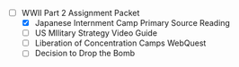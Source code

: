 - [ ] WWII Part 2 Assignment Packet
	- [x] Japanese Internment Camp Primary Source Reading
	- [ ] US MIlitary Strategy Video Guide
	- [ ] Liberation of Concentration Camps WebQuest
	- [ ] Decision to Drop the Bomb